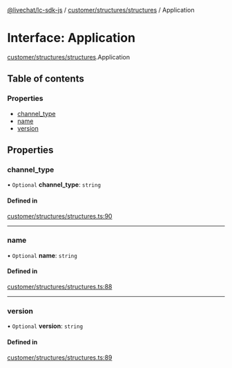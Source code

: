 [@livechat/lc-sdk-js](../README.md) / [customer/structures/structures](../modules/customer_structures_structures.md) / Application

# Interface: Application

[customer/structures/structures](../modules/customer_structures_structures.md).Application

## Table of contents

### Properties

- [channel\_type](customer_structures_structures.Application.md#channel_type)
- [name](customer_structures_structures.Application.md#name)
- [version](customer_structures_structures.Application.md#version)

## Properties

### channel\_type

• `Optional` **channel\_type**: `string`

#### Defined in

[customer/structures/structures.ts:90](https://github.com/livechat/lc-sdk-js/blob/10347df/src/customer/structures/structures.ts#L90)

___

### name

• `Optional` **name**: `string`

#### Defined in

[customer/structures/structures.ts:88](https://github.com/livechat/lc-sdk-js/blob/10347df/src/customer/structures/structures.ts#L88)

___

### version

• `Optional` **version**: `string`

#### Defined in

[customer/structures/structures.ts:89](https://github.com/livechat/lc-sdk-js/blob/10347df/src/customer/structures/structures.ts#L89)
